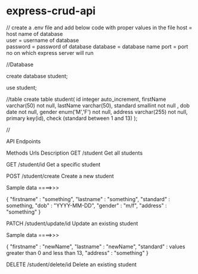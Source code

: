 # express-crud-api

// create a .env file and add below code with proper values in the file
host = host name of database   
user = username of database           
password = password of database
database = database name 
port = port no on which express server will run



//Database 

create database student;

use student;

//table
create table student(
id integer auto_increment,
firstName varchar(50) not null,
lastName varchar(50), 
standard smallint not null ,
dob date not null,
gender enum('M','F') not null,
address varchar(255) not null,
primary key(id),
check (standard between 1 and 13)
);

//

API Endpoints

Methods	        Urls	              Description
GET	           /student	           Get all students

GET	           /student/id	        Get a specific student

POST	           /student/create	     Create a new student

Sample data ====>>>

{
   "firstname" : "something",
   "lastname" : "something",
   "standard" : something,
    "dob" : "YYYY-MM-DD",
    "gender" : "m/f",
    "address" : "something" 
}



PATCH	        /student/update/id	      Update an existing student

Sample data ====>>>

{
   "firstname" : "newName",
   "lastname" : "newName",
   "standard" : values greater than 0 and less than 13,
    "address" : "something" 
}

DELETE	      /student/delete/id	Delete an existing student
